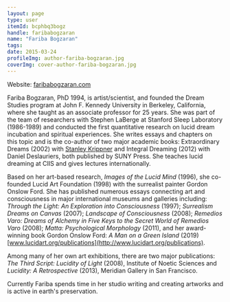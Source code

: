 ```yaml
---
layout: page
type: user
itemId: bcphbq3bogz
handle: faribabogzaran
name: "Fariba Bogzaran"
tags:
date: 2015-03-24
profileImg: author-fariba-bogzaran.jpg
coverImg: cover-author-fariba-bogzaran.jpg
---
```


Website: [faribabogzaran.com](https://faribabogzaran.com/)

Fariba Bogzaran, PhD 1994, is artist/scientist, and founded the Dream Studies program at John F. Kennedy University in Berkeley, California, where she taught as an associate professor for 25 years. She was part of the team of researchers with Stephen LaBerge at Stanford Sleep Laboratory (1986-1989) and conducted the first quantitative research on lucid dream incubation and spiritual experiences. She writes essays and chapters on this topic and is the co-author of two major academic books: Extraordinary Dreams (2002) with [Stanley Krippner](../@stanleykrippner) and Integral Dreaming (2012) with Daniel Deslauriers, both published by SUNY Press. She teaches lucid dreaming at CIIS and gives lectures internationally. 

Based on her art-based research, *Images of the Lucid Mind* (1996), she co-founded Lucid Art Foundation (1998) with the surrealist painter Gordon Onslow Ford. She has published numerous essays connecting art and consciousness in major international museums and galleries including: *Through the Light: An Exploration into Consciousness* (1997); *Surrealism Dreams on Canvas* (2007); *Landscape of Consciousness* (2008); *Remedios Varo: Dreams of Alchemy in Five Keys to the Secret World of Remedios Varo* (2008); *Matta: Psychological Morphology* (2011), and her award-winning book Gordon Onslow Ford: *A Man on a Green Island* (2019) [www.lucidart.org/publications](http://www.lucidart.org/publications). 

Among many of her own art exhibitions, there are two major publications: *The Third Script: Lucidity of Light* (2008), Institute of Noetic Sciences and *Lucidity: A Retrospective* (2013), Meridian Gallery in San Francisco.  

Currently Fariba spends time in her studio writing and creating artworks and is active in earth's preservation. 


